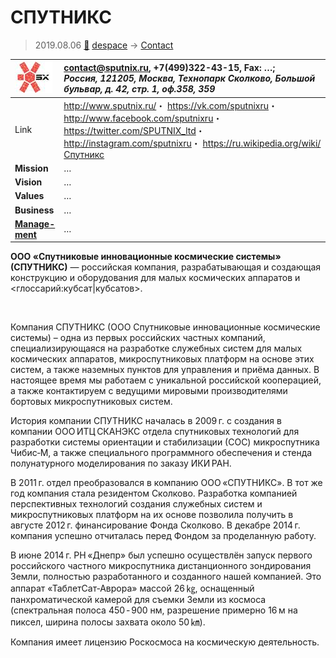 # СПУТНИКС
> 2019.08.06 [🚀](../index/index.md) [despace](index.md) → [Contact](contact.md)

|[![](f/con/s/sputnix_logo1_thumb.jpg)](f/con/s/sputnix_logo1.png)|<contact@sputnix.ru>, +7(499)322-43-15, Fax: …;<br> *Россия, 121205, Москва, Технопарк Сколково, Большой бульвар, д. 42, стр. 1, оф.358, 359*|
|:--|:--|
|Link|<http://www.sputnix.ru/>・ <https://vk.com/sputnixru>・ <http://www.facebook.com/sputnixru>・ <https://twitter.com/SPUTNIX_ltd>・ <http://instagram.com/sputnixru>・ <https://ru.wikipedia.org/wiki/Спутникс>|
|**Mission**|…|
|**Vision**|…|
|**Values**|…|
|**Business**|…|
|**[Manage-<br>ment](mgmt.md)**|…|

**ООО «Спутниковые инновационные космические системы» (СПУТНИКС)** — российская компания, разрабатывающая и создающая конструкцию и оборудования для малых космических аппаратов и <глоссарий:кубсат|кубсатов>.


<p style="page-break-after:always"> </p>

Компания СПУТНИКС (ООО Спутниковые инновационные космические системы) – одна из первых российских частных компаний, специализирующаяся на разработке служебных систем для малых космических аппаратов, микроспутниковых платформ на основе этих систем, а также наземных пунктов для управления и приёма данных. В настоящее время мы работаем с уникальной российской кооперацией, а также контактируем с ведущими мировыми производителями бортовых микроспутниковых систем.

История компании СПУТНИКС началась в 2009 г. с создания в компании ООО ИТЦ СКАНЭКС отдела спутниковых технологий для разработки системы ориентации и стабилизации (СОС) микроспутника Чибис‑М, а также специального программного обеспечения и стенда полунатурного моделирования по заказу ИКИ РАН.

В 2011 г. отдел преобразовался в компанию ООО «СПУТНИКС». В тот же год компания стала резидентом Сколково. Разработка компанией перспективных технологий создания служебных систем и микроспутниковых платформ на их основе позволила получить в августе 2012 г. финансирование Фонда Сколково. В декабре 2014 г. компания успешно отчиталась перед Фондом за проделанную работу.

В июне 2014 г. РН «Днепр» был успешно осуществлён запуск первого российского частного микроспутника дистанционного зондирования Земли, полностью разработанного и созданного нашей компанией. Это аппарат «ТаблетСат‑Аврора» массой 26 ㎏, оснащенный панхроматической камерой для съемки Земли из космоса (спектральная полоса 450 ‑ 900 нм, разрешение примерно 16 м на пиксел, ширина полосы захвата около 50 ㎞).

Компания имеет лицензию Роскосмоса на космическую деятельность.
